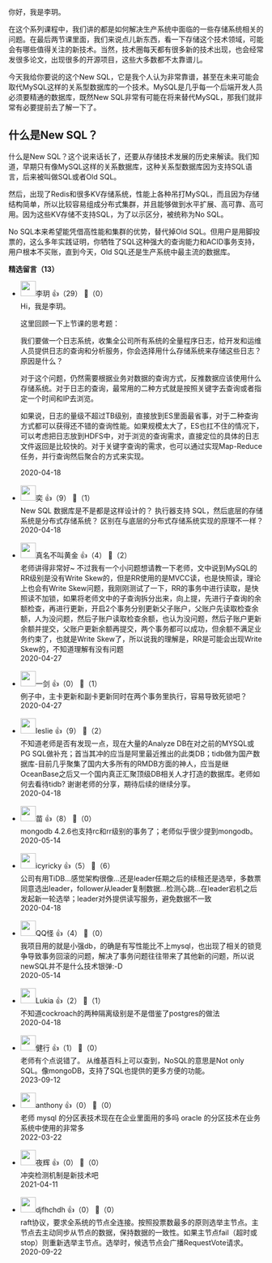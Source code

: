 你好，我是李玥。

在这个系列课程中，我们讲的都是如何解决生产系统中面临的一些存储系统相关的问题。在最后两节课里面，我们来说点儿新东西，看一下存储这个技术领域，可能会有哪些值得关注的新技术。当然，技术圈每天都有很多新的技术出现，也会经常发很多论文，出现很多的开源项目，这些大多数都不太靠谱儿。

今天我给你要说的这个New SQL，它是我个人认为非常靠谱，甚至在未来可能会取代MySQL这样的关系型数据库的一个技术。MySQL是几乎每一个后端开发人员必须要精通的数据库，既然New SQL非常有可能在将来替代MySQL，那我们就非常有必要提前去了解一下了。

## 什么是New SQL？

什么是New SQL？这个说来话长了，还要从存储技术发展的历史来解读。我们知道，早期只有像MySQL这样的关系数据库，这种关系型数据库因为支持SQL语言，后来被叫做SQL或者Old SQL。

然后，出现了Redis和很多KV存储系统，性能上各种吊打MySQL，而且因为存储结构简单，所以比较容易组成分布式集群，并且能够做到水平扩展、高可靠、高可用。因为这些KV存储不支持SQL，为了以示区分，被统称为No SQL。

No SQL本来希望能凭借高性能和集群的优势，替代掉Old SQL。但用户是用脚投票的，这么多年实践证明，你牺牲了SQL这种强大的查询能力和ACID事务支持，用户根本不买账，直到今天，Old SQL还是生产系统中最主流的数据库。
<div><strong>精选留言（13）</strong></div><ul>
<li><img src="https://static001.geekbang.org/account/avatar/00/16/e7/76/79c1f23a.jpg" width="30px"><span>李玥</span> 👍（29） 💬（0）<div>
Hi，我是李玥。

这里回顾一下上节课的思考题：

我们要做一个日志系统，收集全公司所有系统的全量程序日志，给开发和运维人员提供日志的查询和分析服务，你会选择用什么存储系统来存储这些日志？原因是什么？

对于这个问题，仍然需要根据业务对数据的查询方式，反推数据应该使用什么存储系统。对于日志的查询，最常用的二种方式就是按照关键字去查询或者指定一个时间和IP去浏览。

如果说，日志的量级不超过TB级别，直接放到ES里面最省事，对于二种查询方式都可以获得还不错的查询性能。如果规模太大了，ES也扛不住的情况下，可以考虑把日志放到HDFS中，对于浏览的查询需求，直接定位的具体的日志文件返回是比较快的。对于关键字查询的需求，也可以通过实现Map-Reduce任务，并行查询然后聚合的方式来实现。</div>2020-04-18</li><br/><li><img src="https://static001.geekbang.org/account/avatar/00/0f/57/4f/6fb51ff1.jpg" width="30px"><span>奕</span> 👍（9） 💬（1）<div>New SQL 数据库是不是都是这样设计的？ 执行器支持 SQL，然后底层的存储系统是分布式存储系统？ 区别在与底层的分布式存储系统实现的原理不一样？</div>2020-04-18</li><br/><li><img src="https://static001.geekbang.org/account/avatar/00/11/ea/32/1fd102ec.jpg" width="30px"><span>真名不叫黄金</span> 👍（4） 💬（2）<div>老师讲得非常好~
不过我有一个小问题想请教一下老师，文中说到MySQL的RR级别是没有Write Skew的，但是RR使用的是MVCC读，也是快照读，理论上也会有Write Skew问题，我刚刚测试了一下，RR的事务中进行读取，是快照读不加锁，如果将老师文中的子查询拆分出来，向上提，先进行子查询的余额检查，再进行更新，开启2个事务分别更新父子账户，父账户先读取检查余额，人为没问题，然后子账户读取检查余额，也认为没问题，然后子账户更新余额并提交，父账户更新余额再提交，两个事务都可以成功，但余额不满足业务约束了，也就是Write Skew了，所以说我的理解是，RR是可能会出现Write Skew的，不知道理解有没有问题</div>2020-04-27</li><br/><li><img src="https://static001.geekbang.org/account/avatar/00/0f/98/af/3945cea4.jpg" width="30px"><span>一剑</span> 👍（0） 💬（1）<div>例子中，主卡更新和副卡更新同时在两个事务里执行，容易导致死锁吧？</div>2020-04-27</li><br/><li><img src="https://static001.geekbang.org/account/avatar/00/14/34/df/64e3d533.jpg" width="30px"><span>leslie</span> 👍（9） 💬（2）<div>不知道老师是否有发现一点，现在大量的Analyze DB在对之前的MYSQL或PG SQL做补充；首当其冲的应当是阿里最近推出的此类DB；tidb做为国产数据库-目前几乎聚集了国内大多所有的RMDB方面的神人，应当是继OceanBase之后又一个国内真正汇聚顶级DB相关人才打造的数据库。老师如何去看待tidb?
谢谢老师的分享，期待后续的继续分享。</div>2020-04-18</li><br/><li><img src="https://static001.geekbang.org/account/avatar/00/10/9c/c6/05a6798f.jpg" width="30px"><span>苗</span> 👍（8） 💬（0）<div>mongodb 4.2.6也支持rc和rr级别的事务了；老师似乎很少提到mongodb。</div>2020-05-14</li><br/><li><img src="https://static001.geekbang.org/account/avatar/00/13/e0/1c/aa50dc27.jpg" width="30px"><span>icyricky</span> 👍（5） 💬（6）<div>公司有用TiDB…感觉架构很像…还是leader任期之后的续租还是选举，多数票同意选出leader，follower从leader复制数据…检测心跳…在leader宕机之后发起新一轮选举；leader对外提供读写服务，避免数据不一致</div>2020-04-18</li><br/><li><img src="https://static001.geekbang.org/account/avatar/00/12/7b/57/a9b04544.jpg" width="30px"><span>QQ怪</span> 👍（4） 💬（0）<div>我项目用的就是小强db，的确是有写性能比不上mysql，也出现了相关的锁竞争导致事务回滚的问题，解决了事务问题往往带来了其他新的问题，所以说newSQL并不是什么技术银弹:-D</div>2020-05-14</li><br/><li><img src="https://static001.geekbang.org/account/avatar/00/0f/b2/5a/574f5bb0.jpg" width="30px"><span>Lukia</span> 👍（2） 💬（1）<div>不知道cockroach的两种隔离级别是不是借鉴了postgres的做法</div>2020-04-18</li><br/><li><img src="https://static001.geekbang.org/account/avatar/00/19/ab/88/60da22d7.jpg" width="30px"><span>健行</span> 👍（1） 💬（0）<div>老师有个点说错了。 从维基百科上可以查到，NoSQL的意思是Not only SQL。像mongoDB，支持了SQL也提供的更多方便的功能。</div>2023-09-12</li><br/><li><img src="https://thirdwx.qlogo.cn/mmopen/vi_32/Q0j4TwGTfTJUw1l8kgofKxSGdtRcqYKtCzKh3gYb35sTiaj2SSgLY55sFGItBCuZSAia46ib2xRk2hEq3EudEjSDA/132" width="30px"><span>anthony</span> 👍（0） 💬（0）<div>老师 mysql 的分区表技术现在在企业里面用的多吗 oracle 的分区技术在业务系统中使用的非常多</div>2022-03-22</li><br/><li><img src="https://static001.geekbang.org/account/avatar/00/1c/c8/7b/153181d7.jpg" width="30px"><span>夜辉</span> 👍（0） 💬（0）<div>冲突检测机制是新技术吧</div>2021-04-11</li><br/><li><img src="https://static001.geekbang.org/account/avatar/00/16/a5/98/a65ff31a.jpg" width="30px"><span>djfhchdh</span> 👍（0） 💬（0）<div>raft协议，要求全系统的节点全连接。按照投票数最多的原则选举主节点。主节点去主动同步从节点的数据，保持数据的一致性。如果主节点fail（超时或stop）则重新选举主节点。选举时，候选节点会广播RequestVote请求。</div>2020-09-22</li><br/>
</ul>